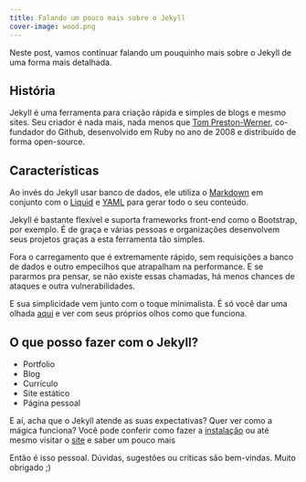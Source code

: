 ```yaml
---
title: Falando um pouco mais sobre o Jekyll
cover-image: wood.png
---
```


Neste post, vamos continuar falando um pouquinho mais sobre o Jekyll de uma forma mais detalhada. 

<!--more-->

## História

Jekyll é uma ferramenta para criação rápida e simples de blogs e mesmo sites. Seu criador é nada mais, nada menos que [Tom Preston-Werner](https://en.wikipedia.org/wiki/Tom_Preston-Werner), co-fundador do Github, desenvolvido em Ruby no ano de 2008 e distribuído de forma open-source. 

## Características 

Ao invés do Jekyll usar banco de dados, ele utiliza o [Markdown](http://daringfireball.net/projects/markdown/basics) em conjunto com o [Liquid](https://shopify.github.io/liquid/) e [YAML](http://yaml.org/) para gerar todo o seu conteúdo.

Jekyll é bastante flexível e suporta frameworks front-end como o Bootstrap, por exemplo. É de graça e várias pessoas e organizações desenvolvem seus projetos graças a esta ferramenta tão simples.

Fora o carregamento que é extremamente rápido, sem requisições a banco de dados e outro empecilhos que atrapalham na performance. E se pararmos pra pensar, se não existe essas chamadas, há menos chances de ataques e outra vulnerabilidades. 

E sua simplicidade vem junto com o toque minimalista. É só você dar uma olhada [aqui](http://jekyllthemes.org/) e ver com seus próprios olhos como que funciona.

## O que posso fazer com o Jekyll?

* Portfolio
* Blog
* Currículo
* Site estático
* Página pessoal

E aí, acha que o Jekyll atende as suas expectativas? Quer ver como a mágica funciona? Você pode conferir como fazer a [instalação](https://raphabarreto.com.br/2016/07/11/instalando-jekyll/) ou até mesmo visitar o [site](https://jekyllrb.com/) e saber um pouco mais

Então é isso pessoal. Dúvidas, sugestões ou críticas são bem-vindas. Muito obrigado ;)